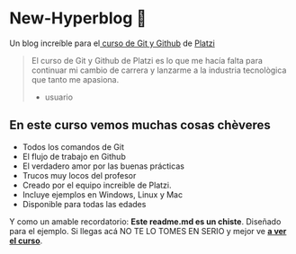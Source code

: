 # New-Hyperblog 💚
Un blog increíble para el[ curso de Git y Github](https://platzi.com/cursos/git-github/ " curso de Git y Github") de [Platzi](https://platzi.com/ "Platzi")
> El curso de Git y Github de Platzi es lo que me hacía falta para continuar mi cambio de carrera y lanzarme a la industria tecnològica que tanto me apasiona.
> - usuario

## En este curso vemos muchas cosas chèveres
* Todos los comandos de Git
* El flujo de trabajo en Github
* El verdadero amor por las buenas prácticas
* Trucos muy locos del profesor
* Creado por el equipo increible de Platzi.
* Incluye ejemplos en Windows, Linux y Mac
* Disponible para todas las edades

Y como un amable recordatorio: **Este readme.md es un chiste**.  Diseñado para el ejemplo. Si llegas acá NO TE LO TOMES EN SERIO y mejor ve [**a ver el curso**](https://platzi.com/cursos/git-github/ "a ver el curso").